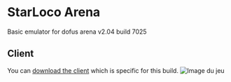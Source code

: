# StarLoco Arena
Basic emulator for dofus arena v2.04 build 7025

## Client

You can [download the client](http://www.mediafire.com/file/ktwlzay8svbbuiv/DofusArena2.zip/file) which is specific for this build.
![Image du jeu](https://i.imgur.com/9TY1Xlc.jpg)
